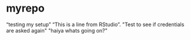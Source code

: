 # myrepo
 “testing my setup” 
 “This is a line from RStudio”.
 "Test to see if credentials are asked again"
 "haiya whats going on?"
 
